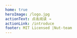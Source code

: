 ```yaml
---
home: true
heroImage: /logo.jpg
actionText: 点击阅读 →
actionLink: /introduce
footer: MIT Licensed |Nut-team
---
```

